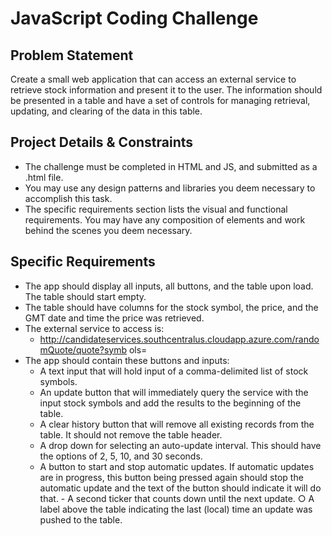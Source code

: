 # JavaScript Coding Challenge 

## Problem Statement
Create a small web application that can access an external service to retrieve stock information and present it to the user. The information should be presented in a table and have a set of controls for managing retrieval, updating, and clearing of the data in this table.
## Project Details & Constraints
- The challenge must be completed in HTML and JS, and submitted as a .html file.
- You may use any design patterns and libraries you deem necessary to accomplish this task.
- The specific requirements section lists the visual and functional requirements. You may have any composition of elements and work behind the scenes you deem necessary. 

## Specific Requirements
- The app should display all inputs, all buttons, and the table upon load. The table should start empty.
- The table should have columns for the stock symbol, the price, and the GMT date and time the price was retrieved.
- The external service to access is:
    - http://candidateservices.southcentralus.cloudapp.azure.com/randomQuote/quote?symb ols=<symbols go here>
- The app should contain these buttons and inputs:
    - A text input that will hold input of a comma-delimited list of stock symbols.
    - An update button that will immediately query the service with the input stock symbols and add the results to the beginning of the table.
    - A clear history button that will remove all existing records from the table. It should not remove the table header.
    - A drop down for selecting an auto-update interval. This should have the options of 2, 5, 10, and 30 seconds.
    - A button to start and stop automatic updates. If automatic updates are in progress, this button being pressed again should stop the automatic update and the text of the button should indicate it will do that. - A second ticker that counts down until the next update. ○ A label above the table indicating the last (local) time an update was pushed to the table. 